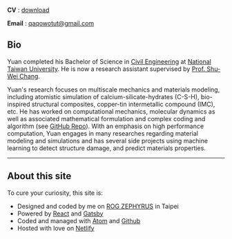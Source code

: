 
**CV** : [download](https://drive.google.com/file/d/1oumg9hWhbhjsvoUpB5QpmyBvsQnCMg_c/view?usp=sharing')

**Email** : <a href='mailto:qaqowotut@gmail.com'> qaqowotut@gmail.com </a>

## Bio

Yuan completed his Bachelor of Science in [Civil Engineering](http://www.ce.ntu.edu.tw/en/) at [National Taiwan University](https://www.ntu.edu.tw/english/index.html). He is now a research assistant supervised by [Prof. Shu-Wei Chang](https://sites.google.com/site/ntuchangsw/).

Yuan's research focuses on multiscale mechanics and materials modeling, including atomistic simulation of calcium-silicate-hydrates (C-S-H), bio-inspired structural composites, copper-tin intermetallic compound (IMC), etc. He has worked on computational mechanics, molecular dynamics as well as associated mathematical formulation and complex coding and algorithm (see [GitHub Repo](https://github.com/Chiang-Yuan)). With an emphasis on high performance computation, Yuan engages in many researches regarding material modeling and simulations and has several side projects using machine learning to detect structure damage, and predict materials properties.

-----

## About this site

To cure your curiosity, this site is:
* Designed and coded by me on [ROG ZEPHYRUS](https://www.asus.com/ROG-Zephyrus-M-GU502-Studio-Edition/) in Taipei
* Powered by [React](https://reactjs.org/) and [Gatsby](https://www.gatsbyjs.org/)
* Coded and managed with [Atom](https://atom.io/) and [Github](https://github.com/)
* Hosted with love on [Netlify](https://www.netlify.com/)


<!--
## Education

* Bachelor of Science, National Taiwan University.
  * Major: Civil Engineering
  * 4.08 Overall GPA / 4.17 Major GPA / 4.09 Last 60 GPA (4.3 scale)
  * Ranking : 7 / 114
  * Thesis : Mechanical properties and stress-strain analysis of calcium-silicate-hydrates via molecular dynamics -->
